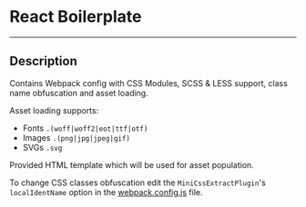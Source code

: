 # React Boilerplate

---

## Description

Contains Webpack config with CSS Modules, SCSS & LESS support, class name obfuscation and asset loading.

Asset loading supports:

- Fonts `.(woff|woff2|eot|ttf|otf)`
- Images `.(png|jpg|jpeg|gif)`
- SVGs `.svg`

Provided HTML template which will be used for asset population.

To change CSS classes obfuscation edit the `MiniCssExtractPlugin`'s `localIdentName` option in the [webpack.config.js](webpack.config.js) file.
